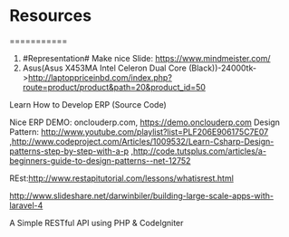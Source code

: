 # Resources
===========
1. #Representation#
  Make nice Slide: https://www.mindmeister.com/
2. Asus(Asus X453MA Intel Celeron Dual Core (Black))-24000tk->http://laptoppriceinbd.com/index.php?route=product/product&path=20&product_id=50

Learn How to Develop ERP (Source Code)

Nice ERP DEMO: onclouderp.com, https://demo.onclouderp.com
Design Pattern: http://www.youtube.com/playlist?list=PLF206E906175C7E07
,http://www.codeproject.com/Articles/1009532/Learn-Csharp-Design-patterns-step-by-step-with-a-p
,http://code.tutsplus.com/articles/a-beginners-guide-to-design-patterns--net-12752


REst:http://www.restapitutorial.com/lessons/whatisrest.html


http://www.slideshare.net/darwinbiler/building-large-scale-apps-with-laravel-4

A Simple RESTful API using PHP & CodeIgniter 
